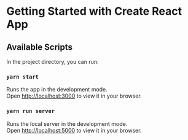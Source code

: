 # Getting Started with Create React App

## Available Scripts

In the project directory, you can run:

### `yarn start`

Runs the app in the development mode.\
Open [http://localhost:3000](http://localhost:3000) to view it in your browser.



### `yarn run server`

Runs the local server in the development mode.\
Open [http://localhost:5000](http://localhost:5000/users) to view it in your browser.

